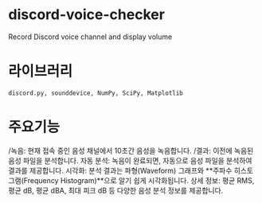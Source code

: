 # discord-voice-checker
Record Discord voice channel and display volume

# 라이브러리
```
discord.py, sounddevice, NumPy, SciPy, Matplotlib
```

# 주요기능
/녹음: 현재 접속 중인 음성 채널에서 10초간 음성을 녹음합니다.
/결과: 이전에 녹음된 음성 파일을 분석합니다.
자동 분석: 녹음이 완료되면, 자동으로 음성 파일을 분석하여 결과를 제공합니다.
시각화: 분석 결과는 파형(Waveform) 그래프와 **주파수 히스토그램(Frequency Histogram)**으로 알기 쉽게 시각화됩니다.
상세 정보: 평균 RMS, 평균 dB, 평균 dBA, 최대 피크 dB 등 다양한 음성 분석 정보를 제공합니다.
